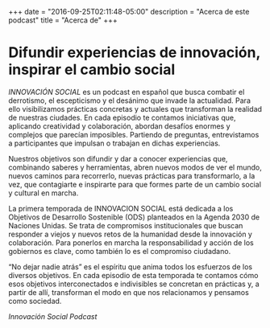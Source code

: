 +++
date = "2016-09-25T02:11:48-05:00"
description = "Acerca de este podcast"
title = "Acerca de"
+++
# Difundir experiencias de innovación, inspirar el cambio social
*INNOVACIÓN SOCIAL* es un podcast en español que busca combatir el derrotismo, el escepticismo y el desánimo que invade la actualidad. Para ello visibilizamos prácticas concretas y actuales que transforman la realidad de nuestras ciudades. En cada episodio te contamos iniciativas que, aplicando creatividad y colaboración, abordan desafíos enormes y complejos que parecían imposibles. Partiendo de preguntas, entrevistamos a participantes que impulsan o trabajan en dichas experiencias. 

Nuestros objetivos son difundir y dar a conocer experiencias que, combinando saberes y herramientas, abren nuevos modos de ver el mundo, nuevos caminos para recorrerlo, nuevas prácticas para transformarlo, a la vez, que contagiarte e inspirarte para que formes parte de un cambio social y cultural en marcha. 

La primera temporada de INNOVACION SOCIAL está dedicada a los Objetivos de Desarrollo Sostenible (ODS) planteados en la Agenda 2030 de Naciones Unidas. Se trata de compromisos institucionales que buscan responder a viejos y nuevos retos de la humanidad desde la innovación y colaboración. Para ponerlos en marcha la responsabilidad y acción de los gobiernos es clave, como también lo es el compromiso ciudadano. 

“No dejar nadie atrás” es el espíritu que anima todos los esfuerzos de los diversos objetivos. En cada episodio de esta temporada te contamos cómo esos objetivos interconectados e indivisibles se concretan en prácticas y, a partir de allí, transforman el modo en que nos relacionamos y pensamos como sociedad.

*Innovación Social Podcast*
 

